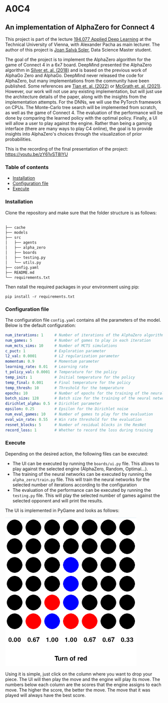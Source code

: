 # A0C4
## An implementation of AlphaZero for Connect 4

This project is part of the lecture 
[194.077 Applied Deep Learning](https://tiss.tuwien.ac.at/course/courseDetails.xhtml?courseNr=194077&semester=2023W&dswid=6826&dsrid=998) at the Technical University of Vienna, with Alexander Pacha as main lecturer.
The author of this project is [Joan Salvà Soler](https://linkedin.com/in/jsalvasoler), Data Science Master student. 


The goal of the project is to implement the AlphaZero algorithm for the game of Connect 4 in a 6x7 board. 
DeepMind presented the AlphaZero algorithm in [Silver et. al. (2018)](https://arxiv.org/abs/1712.01815) and is based on the previous work of AlphaGo Zero 
and AlphaGo. DeepMind never released the code for AlphaZero, but many implementations from the community have been published. 
Some references are [Tian et. al. (2022)](https://arxiv.org/abs/1902.04522) or [McGrath et. al. (2021)](https://arxiv.org/abs/2111.09259). However, our work will not use any existing 
implementation, but will just use the architecture details of the paper, along with the insights from the 
implementation attempts. For the DNNs, we will use the PyTorch framework on CPUs. The Monte-Carlo tree search 
will be implemented from scratch, as well as the game of Connect 4. The evaluation of the performance will be 
done by comparing the learned policy with the optimal policy. Finally, a UI will allow a user to play against the 
engine. Rather than being a gaming interface (there are many ways to play C4 online), the goal is to provide
insights into AlphaZero's choices through the visualization of prior probabilities.

This is the recording of the final presentation of the project: https://youtu.be/zY61vST8IYU

### Table of contents
- [Installation](#installation)
- [Configuration file](#configuration-file)
- [Execute](#execute)

### Installation
Clone the repository and make sure that the folder structure is as follows:
```

├── cache
├── models
├── src
│   ├── agents
│   ├── alpha_zero
│   ├── boards
│   ├── testing.py
│   └── utils.py
├── config.yaml
├── README.md
└── requirements.txt
``` 
Then nstall the required packages in your environment using pip: 
```
pip install -r requirements.txt
```

### Configuration file
The configuration file `config.yaml` contains all the parameters of the model. Below is the default configuration:
```yaml
num_iterations: 1     # Number of iterations of the AlphaZero algorithm
num_games: 5          # Number of games to play in each iteration
num_mcts_sims: 10     # Number of MCTS simulations
c_puct: 1             # Exploration parameter
l2_val: 0.0001        # L2 regularization parameter
momentum: 0.9         # Momentum parameter
learning_rate: 0.01   # Learning rate
t_policy_val: 0.0001  # Temperature for the policy
temp_init: 1          # Initial temperature for the policy
temp_final: 0.001     # Final temperature for the policy
temp_thresh: 10       # Threshold for the temperature
epochs: 10            # Number of epochs for the training of the neural networks
batch_size: 128       # Batch size for the training of the neural networks
dirichlet_alpha: 0.5  # Dirichlet parameter
epsilon: 0.25         # Epsilon for the Dirichlet noise
num_eval_games: 10    # Number of games to play for the evaluation
eval_win_rate: 0.55   # Win rate threshold for the evaluation
resnet_blocks: 5      # Number of residual blocks in the ResNet
record_loss: 1        # Whether to record the loss during training
```

### Execute
Depending on the desired action, the following files can be executed:

- The UI can be executed by running the ``boards/ui.py`` file. This allows to play against the selected engine (AlphaZero, Random, Optimal...).
- The training of the neural networks can be executed by running the ``alpha_zero/train.py`` file. This will train the neural networks for the selected number of iterations according to the configuration
- The evaluation of the performance can be executed by running the ``testing.py`` file. This will play the selected number of games against the selected opponent and will print the results.

The UI is implemented in PyGame and looks as follows:

![UI](adl_tasks/ui_screenshot.png)

Using it is simple, just click on the column where you want to drop your piece. The UI will then play the move and the engine will play its move.
The numbers below each column are the scores that the engine assigns to each move. The higher the score, the better the move. The move that it was played
will always have the best score. 
